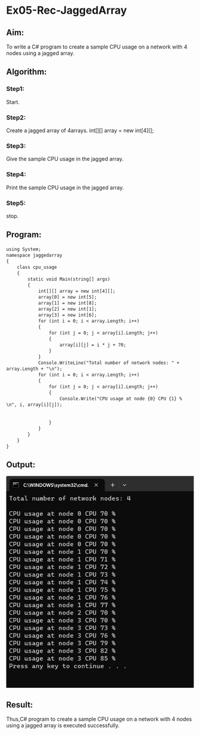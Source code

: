 # Ex05-Rec-JaggedArray
## Aim:
To write a C# program to create a sample CPU usage on a network with 4 nodes using a jagged array.
## Algorithm:
### Step1:
Start.

### Step2:
Create a jagged array of 4arrays.
int[][] array = new int[4][];

### Step3:
Give the sample CPU usage in the jagged array.

### Step4:
Print the sample CPU usage in the jagged array.

### Step5:
stop.

## Program:
```
using System;
namespace jaggedarray
{
    class cpu_usage
    {
        static void Main(string[] args)
        {
            int[][] array = new int[4][];
            array[0] = new int[5];
            array[1] = new int[8];
            array[2] = new int[1];
            array[3] = new int[6];
            for (int i = 0; i < array.Length; i++)
            {
                for (int j = 0; j < array[i].Length; j++)
                {
                    array[i][j] = i * j + 70;
                }
            }
            Console.WriteLine("Total number of network nodes: " + array.Length + "\n");
            for (int i = 0; i < array.Length; i++)
            {
                for (int j = 0; j < array[i].Length; j++)
                {
                    Console.Write("CPU usage at node {0} CPU {1} %  \n", i, array[i][j]);


                }
            }
        }
    }
}
```

## Output:
![o](1.png)
## Result:
Thus,C# program to create a sample CPU usage on a network with 4 nodes using a jagged array is executed successfully.


